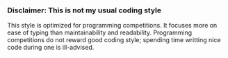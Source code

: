 ### Disclaimer: This is not my usual coding style

This style is optimized for programming competitions. It focuses more on ease of typing than maintainability and readability.
Programming competitions do not reward good coding style; spending time writting nice code during one is ill-advised.
